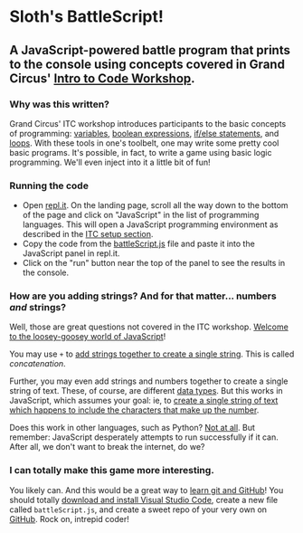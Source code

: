 # Sloth's BattleScript!
## A JavaScript-powered battle program that prints to the console using concepts covered in Grand Circus' [Intro to Code Workshop](https://www.grandcircus.co/slides/intro-coding/index.html#/).

### Why was this written?

Grand Circus' ITC workshop introduces participants to the basic concepts of programming:  [variables](https://www.grandcircus.co/slides/intro-coding/index.html#/7), [boolean expressions](https://www.grandcircus.co/slides/intro-coding/index.html#/10/5), [if/else statements](https://www.grandcircus.co/slides/intro-coding/index.html#/10/22), and [loops](https://www.grandcircus.co/slides/intro-coding/index.html#/12).  With these tools in one's toolbelt, one may write some pretty cool basic programs.  It's possible, in fact, to write a game using basic logic programming.  We'll even inject into it a little bit of fun!

### Running the code

* Open [repl.it](https://repl.it/).  On the landing page, scroll all the way down to the bottom of the page and click on "JavaScript" in the list of programming languages.  This will open a JavaScript programming environment as described in the [ITC setup section](https://www.grandcircus.co/slides/intro-coding/index.html#/2).
* Copy the code from the [battleScript.js](https://github.com/slothwerks-studio/javascript-battle/blob/master/battleScript.js) file and paste it into the JavaScript panel in repl.it.
* Click on the "run" button near the top of the panel to see the results in the console.

### How are you adding strings?  And for that matter... numbers _and_ strings?

Well, those are great questions not covered in the ITC workshop.  [Welcome to the loosey-goosey world of JavaScript](https://medium.com/javascript-non-grata/javascript-is-a-dysfunctional-programming-language-a1f4866e186f)!

You may use `+` to [add strings together to create a single string](https://learn.freecodecamp.org/javascript-algorithms-and-data-structures/basic-javascript/concatenating-strings-with-plus-operator/).  This is called *_concatenation_*.

Further, you may even add strings and numbers together to create a single string of text.  These, of course, are different [data types](https://www.grandcircus.co/slides/intro-coding/index.html#/8).  But this works in JavaScript, which assumes your goal:  ie, to [create a single string of text which happens to include the characters that make up the number](https://developer.mozilla.org/en-US/docs/Learn/JavaScript/First_steps/Strings#Numbers_vs._strings).

Does this work in other languages, such as Python?  [Not at all](https://www.pythonforbeginners.com/concatenation/string-concatenation-and-formatting-in-python).  But remember:  JavaScript desperately attempts to run successfully if it can.  After all, we don't want to break the internet, do we?

### I can totally make this game more interesting.

You likely can.  And this would be a great way to [learn git and GitHub](https://product.hubspot.com/blog/git-and-github-tutorial-for-beginners)!  You should totally [download and install Visual Studio Code](https://code.visualstudio.com/), create a new file called `battleScript.js`, and create a sweet repo of your very own on [GitHub](https://github.com/).  Rock on, intrepid coder!


